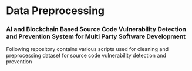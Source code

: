 # Data Preprocessing

### AI and Blockchain Based Source Code Vulnerability Detection and Prevention System for Multi Party Software Development

Following repository contains various scripts used for cleaning and preprocessing dataset for source code vulnerability detection and prevention
